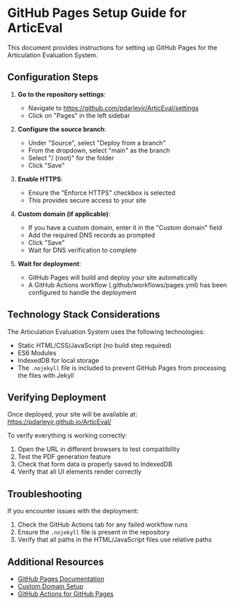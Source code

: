 # GitHub Pages Setup Guide for ArticEval

This document provides instructions for setting up GitHub Pages for the Articulation Evaluation System.

## Configuration Steps

1. **Go to the repository settings**:
   - Navigate to https://github.com/pdarleyjr/ArticEval/settings
   - Click on "Pages" in the left sidebar

2. **Configure the source branch**:
   - Under "Source", select "Deploy from a branch"
   - From the dropdown, select "main" as the branch
   - Select "/ (root)" for the folder
   - Click "Save"

3. **Enable HTTPS**:
   - Ensure the "Enforce HTTPS" checkbox is selected
   - This provides secure access to your site

4. **Custom domain (if applicable)**:
   - If you have a custom domain, enter it in the "Custom domain" field
   - Add the required DNS records as prompted
   - Click "Save"
   - Wait for DNS verification to complete

5. **Wait for deployment**:
   - GitHub Pages will build and deploy your site automatically
   - A GitHub Actions workflow (.github/workflows/pages.yml) has been configured to handle the deployment

## Technology Stack Considerations

The Articulation Evaluation System uses the following technologies:

- Static HTML/CSS/JavaScript (no build step required)
- ES6 Modules
- IndexedDB for local storage
- The `.nojekyll` file is included to prevent GitHub Pages from processing the files with Jekyll

## Verifying Deployment

Once deployed, your site will be available at:
https://pdarleyjr.github.io/ArticEval/

To verify everything is working correctly:

1. Open the URL in different browsers to test compatibility
2. Test the PDF generation feature
3. Check that form data is properly saved to IndexedDB
4. Verify that all UI elements render correctly

## Troubleshooting

If you encounter issues with the deployment:

1. Check the GitHub Actions tab for any failed workflow runs
2. Ensure the `.nojekyll` file is present in the repository
3. Verify that all paths in the HTML/JavaScript files use relative paths

## Additional Resources

- [GitHub Pages Documentation](https://docs.github.com/en/pages)
- [Custom Domain Setup](https://docs.github.com/en/pages/configuring-a-custom-domain-for-your-github-pages-site)
- [GitHub Actions for GitHub Pages](https://github.com/marketplace/actions/github-pages-action)